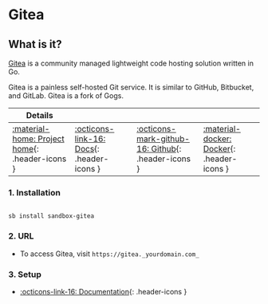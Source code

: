 # Gitea

## What is it?

[Gitea](https://gitea.io/en-us/) is a community managed lightweight code hosting solution written in Go.

Gitea is a painless self-hosted Git service. It is similar to GitHub, Bitbucket, and GitLab. Gitea is a fork of Gogs.

| Details     |             |             |             |
|-------------|-------------|-------------|-------------|
| [:material-home: Project home](https://gitea.io/en-us/){: .header-icons } | [:octicons-link-16: Docs](https://docs.gitea.io/en-us/){: .header-icons } | [:octicons-mark-github-16: Github](https://github.com/go-gitea/){: .header-icons } | [:material-docker: Docker](https://hub.docker.com/r/gitea/gitea){: .header-icons }|

### 1. Installation

``` shell

sb install sandbox-gitea

```

### 2. URL

- To access Gitea, visit `https://gitea._yourdomain.com_`

### 3. Setup

- [:octicons-link-16: Documentation](https://docs.gitea.io/en-us/){: .header-icons }
